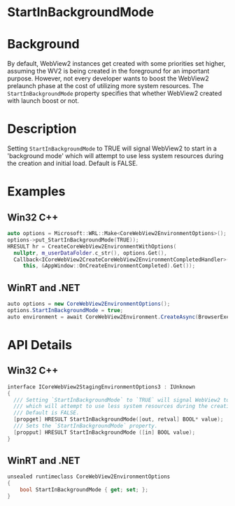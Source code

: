StartInBackgroundMode
===

# Background
By default, WebView2 instances get created with some priorities set higher, assuming the WV2 is being created in the foreground for an important purpose. However, not every developer wants to boost the WebView2 prelaunch phase at the cost of utilizing more system resources. The `StartInBackgroundMode` property specifies that whether WebView2 created with launch boost or not.


# Description
Setting `StartInBackgroundMode` to TRUE will signal WebView2 to start in a 'background mode' which will attempt to use less system resources during the creation and initial load. Default is FALSE.

# Examples
## Win32 C++
```cpp
auto options = Microsoft::WRL::Make<CoreWebView2EnvironmentOptions>();
options->put_StartInBackgroundMode(TRUE));
HRESULT hr = CreateCoreWebView2EnvironmentWithOptions(
  nullptr, m_userDataFolder.c_str(), options.Get(),
  Callback<ICoreWebView2CreateCoreWebView2EnvironmentCompletedHandler>(
     this, &AppWindow::OnCreateEnvironmentCompleted).Get());
```
## WinRT and .NET
```c#
auto options = new CoreWebView2EnvironmentOptions();
options.StartInBackgroundMode = true;
auto environment = await CoreWebView2Environment.CreateAsync(BrowserExecutableFolder, UserDataFolder, options);
```


# API Details
## Win32 C++
```cpp
interface ICoreWebView2StagingEnvironmentOptions3 : IUnknown 
{
  /// Setting `StartInBackgroundMode` to `TRUE` will signal WebView2 to start in a 'background mode'
  /// which will attempt to use less system resources during the creation and initial load.
  /// Default is FALSE.
  [propget] HRESULT StartInBackgroundMode([out, retval] BOOL* value);
  /// Sets the `StartInBackgroundMode` property.
  [propput] HRESULT StartInBackgroundMode ([in] BOOL value);
}
```
## WinRT and .NET
```c#
unsealed runtimeclass CoreWebView2EnvironmentOptions
{
    bool StartInBackgroundMode { get; set; };
}
```